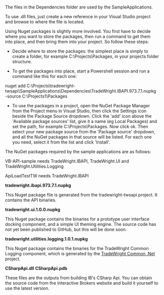 The files in the Dependencies folder are used by the SampleApplications.

To use .dll files, just create a new reference in your Visual Studio project 
and browse to where the file is located.

Using Nuget packages is slightly more involved. You first have to decide where 
you want to store the packages, then run a command to get them into place, and 
then bring them into your project. So follow these steps:

* Decide where to store the packages: the simplest place is simply to create a 
folder, for example C:\Projects\Packages, in your projects folder structure.

* To get the packages into place, start a Powershell session and run a command 
like this for each one:

>
nuget add C:\Projects\tradewright-twsapi\SampleApplications\Dependencies\TradeWright.IBAPI.973.7.1.nupkg -source C:\Projects1\Packages

* To use the packages in a project, open the NuGet Package Manager from the 
Project menu in Visual Studio, then click the Settings icon beside the Package 
Source dropdown. Click the 'add' icon above the 'Available package sources' list,
give it a name (eg Local Packages) and set the path, for example C:\Projects\Packages. 
Now click ok. Then select your new package source from the 'Package source' dropdown,
and all the NuGet packages in that source will be listed. For each one you need, 
select it from the list and click 'Install'. 

The NuGet packages required by the sample applications are as follows:

VB-API-sample needs TradeWright.IBAPI, TradeWright.UI and TradeWright.Utilities.Logging

ApiLoadTestTW needs TradeWright.IBAPI




**tradewright.ibapi.973.7.1.nupkg**

This Nuget package file is generated from the tradewright-twsapi project. It contains 
the API binaries.
	
**tradewright.ui.1.0.0.nupkg**

This Nuget package contains the binaries for a prototype user interface docking 
component, and a simple UI theming engine. The source code has not yet been published 
to GitHub, but this will be done soon.
	
**tradewright.utilities.logging.1.0.1.nupkg**

This Nuget package contains the binaries for the TradeWright Common Logging component, 
which is generated by the [TradeWright Common .Net](https://github.com/tradewright/tradewright-common.net) 
project.

**CSharpApi.dll**
**CSharpApi.pdb**
	
These files are the outputs from building IB's CSharp Api. You can obtain the source 
code from the Interactive Brokers website and build it yourself to use the latest version. 